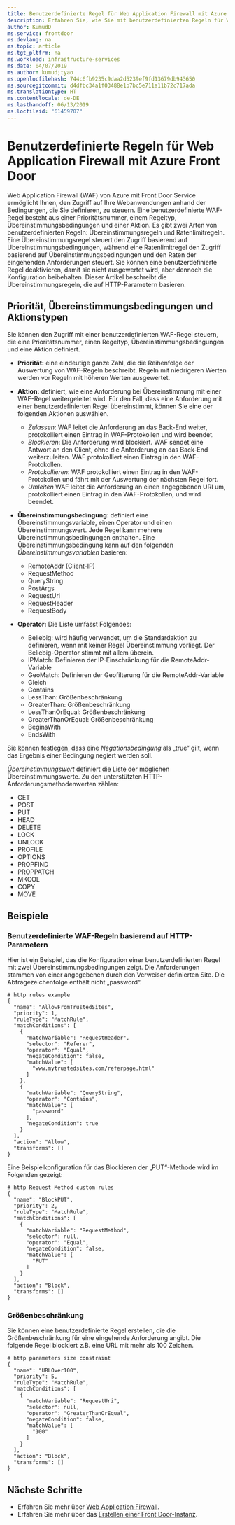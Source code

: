 ```yaml
---
title: Benutzerdefinierte Regel für Web Application Firewall mit Azure Front Door
description: Erfahren Sie, wie Sie mit benutzerdefinierten Regeln für Web Application Firewall (WAF) Ihre Webanwendungen vor böswilligen Angriffen schützen können.
author: KumudD
ms.service: frontdoor
ms.devlang: na
ms.topic: article
ms.tgt_pltfrm: na
ms.workload: infrastructure-services
ms.date: 04/07/2019
ms.author: kumud;tyao
ms.openlocfilehash: 744c6fb9235c9daa2d5239ef9fd13679db943650
ms.sourcegitcommit: d4dfbc34a1f03488e1b7bc5e711a11b72c717ada
ms.translationtype: HT
ms.contentlocale: de-DE
ms.lasthandoff: 06/13/2019
ms.locfileid: "61459707"
---
```

#  <a name="custom-rules-for-web-application-firewall-with-azure-front-door"></a>Benutzerdefinierte Regeln für Web Application Firewall mit Azure Front Door
Web Application Firewall (WAF) von Azure mit Front Door Service ermöglicht Ihnen, den Zugriff auf Ihre Webanwendungen anhand der Bedingungen, die Sie definieren, zu steuern. Eine benutzerdefinierte WAF-Regel besteht aus einer Prioritätsnummer, einem Regeltyp, Übereinstimmungsbedingungen und einer Aktion. Es gibt zwei Arten von benutzerdefinierten Regeln: Übereinstimmungsregeln und Ratenlimitregeln. Eine Übereinstimmungsregel steuert den Zugriff basierend auf Übereinstimmungsbedingungen, während eine Ratenlimitregel den Zugriff basierend auf Übereinstimmungsbedingungen und den Raten der eingehenden Anforderungen steuert. Sie können eine benutzerdefinierte Regel deaktivieren, damit sie nicht ausgewertet wird, aber dennoch die Konfiguration beibehalten. Dieser Artikel beschreibt die Übereinstimmungsregeln, die auf HTTP-Parametern basieren.

## <a name="priority-match-conditions-and-action-types"></a>Priorität, Übereinstimmungsbedingungen und Aktionstypen
Sie können den Zugriff mit einer benutzerdefinierten WAF-Regel steuern, die eine Prioritätsnummer, einen Regeltyp, Übereinstimmungsbedingungen und eine Aktion definiert. 

- **Priorität:** eine eindeutige ganze Zahl, die die Reihenfolge der Auswertung von WAF-Regeln beschreibt. Regeln mit niedrigeren Werten werden vor Regeln mit höheren Werten ausgewertet.

- **Aktion:** definiert, wie eine Anforderung bei Übereinstimmung mit einer WAF-Regel weitergeleitet wird. Für den Fall, dass eine Anforderung mit einer benutzerdefinierten Regel übereinstimmt, können Sie eine der folgenden Aktionen auswählen.

    - *Zulassen*: WAF leitet die Anforderung an das Back-End weiter, protokolliert einen Eintrag in WAF-Protokollen und wird beendet.
    - *Blockieren*: Die Anforderung wird blockiert. WAF sendet eine Antwort an den Client, ohne die Anforderung an das Back-End weiterzuleiten. WAF protokolliert einen Eintrag in den WAF-Protokollen.
    - *Protokollieren*: WAF protokolliert einen Eintrag in den WAF-Protokollen und fährt mit der Auswertung der nächsten Regel fort.
    - *Umleiten* WAF leitet die Anforderung an einen angegebenen URI um, protokolliert einen Eintrag in den WAF-Protokollen, und wird beendet.

- **Übereinstimmungsbedingung**: definiert eine Übereinstimmungsvariable, einen Operator und einen Übereinstimmungswert. Jede Regel kann mehrere Übereinstimmungsbedingungen enthalten. Eine Übereinstimmungsbedingung kann auf den folgenden *Übereinstimmungsvariablen* basieren:
    - RemoteAddr (Client-IP)
    - RequestMethod
    - QueryString
    - PostArgs
    - RequestUri
    - RequestHeader
    - RequestBody

- **Operator:** Die Liste umfasst Folgendes:
    - Beliebig: wird häufig verwendet, um die Standardaktion zu definieren, wenn mit keiner Regel Übereinstimmung vorliegt. Der Beliebig-Operator stimmt mit allem überein.
    - IPMatch: Definieren der IP-Einschränkung für die RemoteAddr-Variable
    - GeoMatch: Definieren der Geofilterung für die RemoteAddr-Variable
    - Gleich
    - Contains
    - LessThan: Größenbeschränkung
    - GreaterThan: Größenbeschränkung
    - LessThanOrEqual: Größenbeschränkung
    - GreaterThanOrEqual: Größenbeschränkung
    - BeginsWith
     - EndsWith

Sie können festlegen, dass eine *Negationsbedingung* als „true“ gilt, wenn das Ergebnis einer Bedingung negiert werden soll.

*Übereinstimmungswert* definiert die Liste der möglichen Übereinstimmungswerte.
Zu den unterstützten HTTP-Anforderungsmethodenwerten zählen:
- GET
- POST
- PUT
- HEAD
- DELETE
- LOCK
- UNLOCK
- PROFILE
- OPTIONS
- PROPFIND
- PROPPATCH
- MKCOL
- COPY
- MOVE

## <a name="examples"></a>Beispiele

### <a name="waf-custom-rules-example-based-on-http-parameters"></a>Benutzerdefinierte WAF-Regeln basierend auf HTTP-Parametern

Hier ist ein Beispiel, das die Konfiguration einer benutzerdefinierten Regel mit zwei Übereinstimmungsbedingungen zeigt. Die Anforderungen stammen von einer angegebenen durch den Verweiser definierten Site. Die Abfragezeichenfolge enthält nicht „password“.

```
# http rules example
{
  "name": "AllowFromTrustedSites",
  "priority": 1,
  "ruleType": "MatchRule",
  "matchConditions": [
    {
      "matchVariable": "RequestHeader",
      "selector": "Referer",
      "operator": "Equal",
      "negateCondition": false,
      "matchValue": [
        "www.mytrustedsites.com/referpage.html"
      ]
    },
    {
      "matchVariable": "QueryString",
      "operator": "Contains",
      "matchValue": [
        "password"
      ],
      "negateCondition": true
    }
  ],
  "action": "Allow",
  "transforms": []
}

```
Eine Beispielkonfiguration für das Blockieren der „PUT“-Methode wird im Folgenden gezeigt:

``` 
# http Request Method custom rules
{
  "name": "BlockPUT",
  "priority": 2,
  "ruleType": "MatchRule",
  "matchConditions": [
    {
      "matchVariable": "RequestMethod",
      "selector": null,
      "operator": "Equal",
      "negateCondition": false,
      "matchValue": [
        "PUT"
      ]
    }
  ],
  "action": "Block",
  "transforms": []
}
```

### <a name="size-constraint"></a>Größenbeschränkung

Sie können eine benutzerdefinierte Regel erstellen, die die Größenbeschränkung für eine eingehende Anforderung angibt. Die folgende Regel blockiert z.B. eine URL mit mehr als 100 Zeichen.

```
# http parameters size constraint
{
  "name": "URLOver100",
  "priority": 5,
  "ruleType": "MatchRule",
  "matchConditions": [
    {
      "matchVariable": "RequestUri",
      "selector": null,
      "operator": "GreaterThanOrEqual",
      "negateCondition": false,
      "matchValue": [
        "100"
      ]
    }
  ],
  "action": "Block",
  "transforms": []
}
```

## <a name="next-steps"></a>Nächste Schritte
- Erfahren Sie mehr über [Web Application Firewall](waf-overview.md).
- Erfahren Sie mehr über das [Erstellen einer Front Door-Instanz](quickstart-create-front-door.md).

